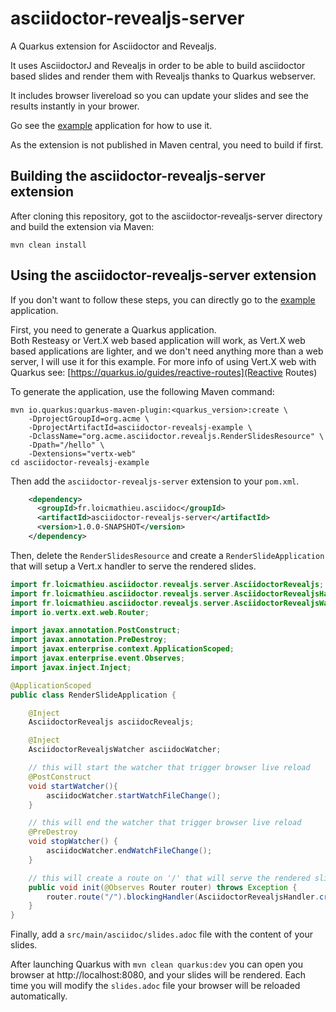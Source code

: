 # asciidoctor-revealjs-server

A Quarkus extension for Asciidoctor and Revealjs.

It uses AsciidoctorJ and Revealjs in order to be able to build asciidoctor based slides and render them with Revealjs thanks to Quarkus webserver.

It includes browser livereload so you can update your slides and see the results instantly in your brower.

Go see the [example](example) application for how to use it.

As the extension is not published in Maven central, you need to build if first.

## Building the asciidoctor-revealjs-server extension

After cloning this repository, got to the asciidoctor-revealjs-server directory and build the extension via Maven:

```
mvn clean install
```

## Using the asciidoctor-revealjs-server extension

If you don't want to follow these steps, you can directly go to the [example](example) application.

First, you need to generate a Quarkus application. <br/>
Both Resteasy or Vert.X web based application will work, as Vert.X web based applications are lighter,
 and we don't need anything more than a web server, I will use it for this example. 
 For more info of using Vert.X web with Quarkus see: [https://quarkus.io/guides/reactive-routes](Reactive Routes)

To generate the application, use the following Maven command:
```
mvn io.quarkus:quarkus-maven-plugin:<quarkus_version>:create \
    -DprojectGroupId=org.acme \
    -DprojectArtifactId=asciidoctor-revealsj-example \
    -DclassName="org.acme.asciidoctor.revealjs.RenderSlidesResource" \
    -Dpath="/hello" \
    -Dextensions="vertx-web"
cd asciidoctor-revealsj-example
```

Then add the `asciidoctor-revealjs-server` extension to your `pom.xml`.

```xml
    <dependency>
      <groupId>fr.loicmathieu.asciidoc</groupId>
      <artifactId>asciidoctor-revealjs-server</artifactId>
      <version>1.0.0-SNAPSHOT</version>
    </dependency>
```

Then, delete the `RenderSlidesResource` and create a `RenderSlideApplication` that will setup a Vert.x handler to serve the rendered slides.

```java
import fr.loicmathieu.asciidoctor.revealjs.server.AsciidoctorRevealjs;
import fr.loicmathieu.asciidoctor.revealjs.server.AsciidoctorRevealjsHandler;
import fr.loicmathieu.asciidoctor.revealjs.server.AsciidoctorRevealjsWatcher;
import io.vertx.ext.web.Router;

import javax.annotation.PostConstruct;
import javax.annotation.PreDestroy;
import javax.enterprise.context.ApplicationScoped;
import javax.enterprise.event.Observes;
import javax.inject.Inject;

@ApplicationScoped
public class RenderSlideApplication {

    @Inject
    AsciidoctorRevealjs asciidocRevealjs;

    @Inject
    AsciidoctorRevealjsWatcher asciidocWatcher;

    // this will start the watcher that trigger browser live reload
    @PostConstruct
    void startWatcher(){
        asciidocWatcher.startWatchFileChange();
    }

    // this will end the watcher that trigger browser live reload
    @PreDestroy
    void stopWatcher() {
        asciidocWatcher.endWatchFileChange();
    }

    // this will create a route on '/' that will serve the rendered slides
    public void init(@Observes Router router) throws Exception {
        router.route("/").blockingHandler(AsciidoctorRevealjsHandler.create(asciidocRevealjs));
    }
}
```

Finally, add a `src/main/asciidoc/slides.adoc` file with the content of your slides.

After launching Quarkus with `mvn clean quarkus:dev` you can open you browser at http://localhost:8080, and your slides will be rendered. 
Each time you will modify the `slides.adoc` file your browser will be reloaded automatically. 